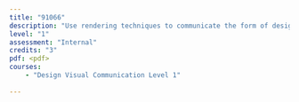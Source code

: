 ```yaml
---
title: "91066"
description: "Use rendering techniques to communicate the form of design ideas"
level: "1"
assessment: "Internal"
credits: "3"
pdf: <pdf>
courses:
    - "Design Visual Communication Level 1"
    
---
```


